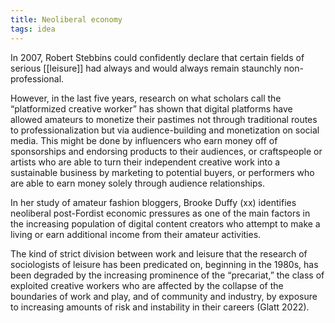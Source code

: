 ```yaml
---
title: Neoliberal economy
tags: idea
---
```


In 2007, Robert Stebbins could confidently declare that certain fields of serious [[leisure]] had always and would always remain staunchly non-professional. 

However, in the last five years, research on what scholars call the “platformized creative worker” has shown that digital platforms have allowed amateurs to monetize their pastimes not through traditional routes to professionalization but via audience-building and monetization on social media. This might be done by influencers who earn money off of sponsorships and endorsing products to their audiences, or craftspeople or artists who are able to turn their independent creative work into a sustainable business by marketing to potential buyers, or performers who are able to earn money solely through audience relationships.

In her study of amateur fashion bloggers, Brooke Duffy (xx) identifies neoliberal post-Fordist economic pressures as one of the main factors in the increasing population of digital content creators who attempt to make a living or earn additional income from their amateur activities. 

The kind of strict division between work and leisure that the research of sociologists of leisure has been predicated on, beginning in the 1980s, has been degraded by the increasing prominence of the “precariat,” the class of exploited creative workers who are affected by the collapse of the boundaries of work and play, and of community and industry, by exposure to increasing amounts of risk and instability in their careers (Glatt 2022).